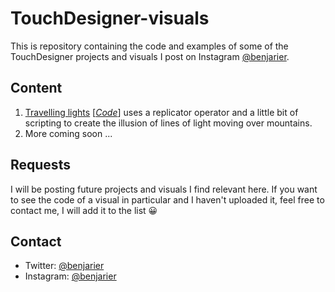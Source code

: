 # TouchDesigner-visuals
This is repository containing the code and examples of some of the TouchDesigner projects and visuals I post on Instagram [@benjarier](https://instagram.com/benjarier).

## Content
1. [Travelling lights](https://www.instagram.com/p/BwmFa_nDhFJ/) [*[Code](https://github.com/benjarier/TouchDesigner-visuals/tree/master/Travelling%20Lights)*] uses a replicator operator and a little bit of scripting to create the illusion of lines of light moving over mountains.
2. More coming soon ...

## Requests
I will be posting future projects and visuals I find relevant here. If you want to see the code of a visual in particular and I haven't uploaded it, feel free to contact me, I will add it to the list 😀

## Contact
- Twitter: [@benjarier](https://twitter.com/benjarier)
- Instagram: [@benjarier](https://instagram.com/benjarier)
